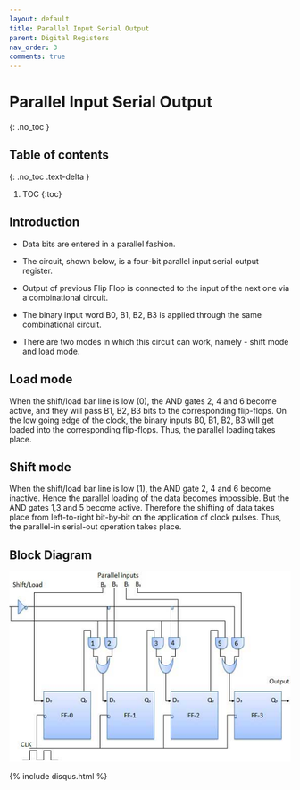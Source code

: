 ```yaml
---
layout: default
title: Parallel Input Serial Output 
parent: Digital Registers
nav_order: 3
comments: true
---
```


# Parallel Input Serial Output 
{: .no_toc }

## Table of contents
{: .no_toc .text-delta }

1. TOC
{:toc}


## Introduction
 
* Data bits are entered in a parallel fashion.

* The circuit, shown below, is a four-bit parallel input serial output register.

* Output of previous Flip Flop is connected to the input of the next one via a combinational circuit.

* The binary input word B0, B1, B2, B3 is applied through the same combinational circuit.

* There are two modes in which this circuit can work, namely - shift mode and load mode.

## Load mode
When the shift/load bar line is low (0), the AND gates 2, 4 and 6 become active, and they will pass B1, B2, B3 bits to the corresponding flip-flops. 
On the low going edge of the clock, the binary inputs B0, B1, B2, B3 will get loaded into the corresponding flip-flops. 
Thus, the parallel loading takes place.

## Shift mode
When the shift/load bar line is low (1), the AND gate 2, 4 and 6 become inactive. 
Hence the parallel loading of the data becomes impossible. 
But the AND gates 1,3 and 5 become active. 
Therefore the shifting of data takes place from left-to-right bit-by-bit on the application of clock pulses. 
Thus, the parallel-in serial-out operation takes place.

## Block Diagram


<div style="text-align:center"><img src="../../assets/images/piso_blockdiagram.jpg" /></div>

{% include disqus.html %}
